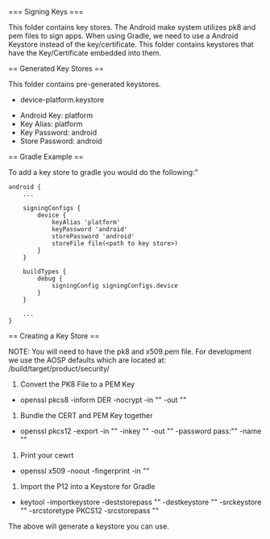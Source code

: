 === Signing Keys ===

This folder contains key stores. The Android make system utilizes pk8 and pem files to sign apps. When using Gradle, we need to use a Android Keystore instead of the key/certificate. This folder contains keystores that have the Key/Certificate embedded into them.

== Generated Key Stores ==

This folder contains pre-generated keystores.

- device-platform.keystore
 * Android Key: platform
 * Key Alias: platform
 * Key Password: android
 * Store Password: android

== Gradle Example ==

To add a key store to gradle you would do the following:"
```
android {
    ...

    signingConfigs {
        device {
            keyAlias 'platform'
            keyPassword 'android'
            storePassword 'android'
            storeFile file(<path to key store>)
        }
    }

    buildTypes {
        debug {
            signingConfig signingConfigs.device
        }
    }

    ...
}
```




== Creating a Key Store ==

NOTE: You will need to have the pk8 and x509.pem file. For development we use the AOSP defaults which are located at:
<project root>/build/target/product/security/



1. Convert the PK8 File to a PEM Key
 * openssl pkcs8 -inform DER -nocrypt -in "<path to pk8 file>" -out "<output path of PEM key>"

1. Bundle the CERT and PEM Key together
 * openssl pkcs12 -export -in "<path to the cert file>" -inkey "<path to generated PEM Key>" -out "<path to output p12>" -password pass:"<pass phrase>" -name "<alias>"

1. Print your cewrt
 * openssl x509 -noout -fingerprint -in "<path to cert file>"

1.  Import the P12 into a Keystore for Gradle
 * keytool -importkeystore -deststorepass "<pass phrase>" -destkeystore "<output path for keystore>" -srckeystore "<path to p12>" -srcstoretype PKCS12 -srcstorepass "<pass phrase>"

The above will generate a keystore you can use.






